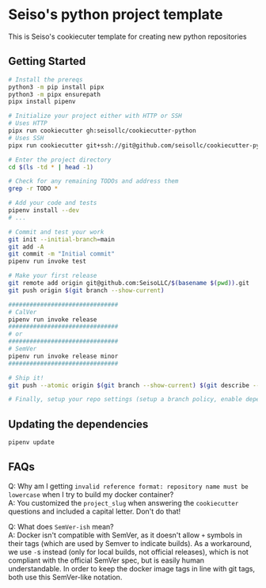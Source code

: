 # Seiso's python project template
This is Seiso's cookiecuter template for creating new python repositories

## Getting Started
```bash
# Install the prereqs
python3 -m pip install pipx
python3 -m pipx ensurepath
pipx install pipenv

# Initialize your project either with HTTP or SSH
# Uses HTTP
pipx run cookiecutter gh:seisollc/cookiecutter-python
# Uses SSH
pipx run cookiecutter git+ssh://git@github.com/seisollc/cookiecutter-python.git

# Enter the project directory
cd $(ls -td * | head -1)

# Check for any remaining TODOs and address them
grep -r TODO *

# Add your code and tests
pipenv install --dev
# ...

# Commit and test your work
git init --initial-branch=main
git add -A
git commit -m "Initial commit"
pipenv run invoke test

# Make your first release
git remote add origin git@github.com:SeisoLLC/$(basename $(pwd)).git
git push origin $(git branch --show-current)

###############################
# CalVer
pipenv run invoke release
###############################
# or
###############################
# SemVer
pipenv run invoke release minor
###############################

# Ship it!
git push --atomic origin $(git branch --show-current) $(git describe --tags)

# Finally, setup your repo settings (setup a branch policy, enable dependabot, add docker hub secrets, etc...)
```

## Updating the dependencies
```bash
pipenv update
```

## FAQs
Q: Why am I getting `invalid reference format: repository name must be lowercase` when I try to build my docker container?  
A: You customized the `project_slug` when answering the `cookiecutter` questions and included a capital letter. Don't do that!  

Q: What does `SemVer-ish` mean?  
A: Docker isn't compatible with SemVer, as it doesn't allow `+` symbols in their tags (which are used by Semver to indicate builds). As a workaround, we use `-`s instead (only for local builds, not official releases), which is not compliant with the official SemVer spec, but is easily human understandable. In order to keep the docker image tags in line with git tags, both use this SemVer-like notation.  
